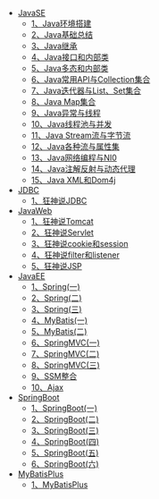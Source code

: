 - [JavaSE](/java/)
  - [1、Java环境搭建](/java/javase/00.java环境搭建.md)
  - [2、Java基础总结](/java/javase/00_java基础大总结.md)
  - [3、Java继承](/java/javase/01_Java继承.md)
  - [4、Java接口和内部类](/java/javase/02_Java_接口和内部类.md)
  - [5、Java多态和内部类](/java/javase/03_Java_多态和内部类.md)
  - [6、Java常用API与Collection集合](/java/javase/04_Java_常用API与Collection集合.md)
  - [7、Java迭代器与List、Set集合](/java/javase/05_Java_迭代器与List、Set集合.md)
  - [8、Java Map集合](/java/javase/06_Java_Map集合.md)
  - [9、Java异常与线程](/java/javase/07_Java_异常与线程.md)
  - [10、Java线程池与并发](/java/javase/08_Java_线程池与并发.md)
  - [11、Java Stream流与字节流](/java/javase/09_Java_Stream流与字节流.md)
  - [12、Java各种流与属性集](/java/javase/10_Java_各种流与属性集.md)
  - [13、Java网络编程与NI0](/java/javase/11_Java_网络编程与NIO.md)
  - [14、Java注解反射与动态代理](/java/javase/12_Java_注解反射与动态代理.md)
  - [15、Java XML和Dom4j](/java/javase/13_Java_XML和Dom4j.md)
- [JDBC](/java/)
  - [1、狂神说JDBC](/java/jdbc/狂神说JDBC.md)
- [JavaWeb](/java/)
  - [1、狂神说Tomcat](/java/javaweb/狂神说Tomcat.md)
  - [2、狂神说Servlet](/java/javaweb/狂神说Servlet.md)
  - [3、狂神说cookie和session](/java/javaweb/cookie和session.md)
  - [4、狂神说filter和listener](/java/javaweb/过滤器和监听器.md)
  - [5、狂神说JSP](/java/javaweb/狂神说JSP.md)
- [JavaEE](/java/)
  - [1、Spring(一)](/java/javaee/传智spring(一).md)
  - [2、Spring(二)](/java/javaee/传智spring(二).md)
  - [3、Spring(三)](/java/javaee/传智spring(三).md)
  - [4、MyBatis(一)](/java/javaee/传智mybatis(二).md)
  - [5、MyBatis(二)](/java/javaee/传智spring(二).md)
  - [6、SpringMVC(一)](/java/javaee/传智springMVC.md)
  - [7、SpringMVC(二)](/java/javaee/传智springMVC(二).md)
  - [8、SpringMVC(三)](/java/javaee/传智springMVC(三).md)
  - [9、SSM整合](/java/javaee/SSM整合.md)
  - [10、Ajax](/java/javaee/SSM框架课程扩展之Ajax学习.md)
- [SpringBoot](/java/)
  - [1、SpringBoot(一)](/java/springboot/三更SpringBoot(一).md)
  - [2、SpringBoot(二)](/java/springboot/三更SpringBoot(二).md)
  - [3、SpringBoot(三)](/java/springboot/三更SpringBoot(三).md)
  - [4、SpringBoot(四)](/java/springboot/三更SpringBoot(四).md)
  - [5、SpringBoot(五)](/java/springboot/三更SpringBoot(五).md)
  - [6、SpringBoot(六)](/java/springboot/三更SpringBoot(六).md)
- [MyBatisPlus](/java/)
  - [1、MyBatisPlus](/java/mybatisplus/01-MybatisPlus-基础篇.md)